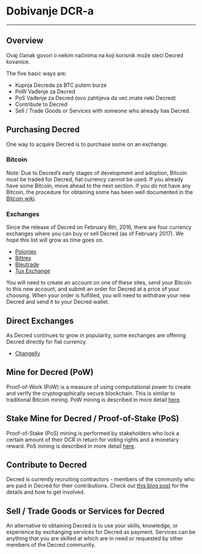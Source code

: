 # <i class="fa fa-exchange"></i> Dobivanje DCR-a

---

## <i class="fa fa-info-circle"></i> Overview

Ovaj članak govori o nekim načinima na koji korisnik može steći Decred kovanice.

The five basic ways are:

* Kupnja Decreda za BTC putem burze
* PoW Vađenje za Decred
* PoS Vađenje za Decred (ovo zahtijeva da već imate neki Decred)
* Contribute to Decred
* Sell / Trade Goods or Services with someone who already has Decred.

## <i class="fa fa-info-circle"></i> Purchasing Decred

One way to acquire Decred is to purchase some on an exchange.

### <i class="fa fa-btc"></i> Bitcoin

Note: Due to Decred’s early stages of development and adoption,
Bitcoin must be traded for Decred, fiat currency cannot be used.  If
you already have some Bitcoin, move ahead to the next section.  If you
do not have any Bitcoin, the procedure for obtaining some has been
well documented in the
[Bitcoin wiki](https://en.bitcoin.it/wiki/Buying_Bitcoins_%28the_newbie_version%29).

### <i class="fa fa-exchange"></i> Exchanges

Since the release of Decred on February 8th, 2016, there are four
currency exchanges where you can buy or sell Decred (as of February 2017).
We hope this list will grow as time goes on.

* [Poloniex](https://poloniex.com/)
* [Bittrex](https://bittrex.com/)
* [Bleutrade](https://bleutrade.com/exchange)
* [Tux Exchange](https://tuxexchange.com)

You will need to create an account on one of these sites, send your
Bitcoin to this new account, and submit an order for Decred at a price
of your choosing.  When your order is fulfilled, you will need to
withdraw your new Decred and send it to your Decred wallet.

## <i class="fa fa-info-circle"></i> Direct Exchanges

As Decred continues to grow in popularity, some exchanges are offering
Decred directly for fiat currency.

* [Changelly](https://changelly.com/)

## <i class="fa fa-info-circle"></i> Mine for Decred (PoW)

Proof-of-Work (PoW) is a measure of using computational power to
create and verify the cryptographically secure blockchain.  This is
similar to traditional Bitcoin mining.  PoW mining is described in
more detail [here](/mining/proof-of-work).

## <i class="fa fa-info-circle"></i> Stake Mine for Decred / Proof-of-Stake (PoS)

Proof-of-Stake (PoS) mining is performed by stakeholders who lock a
certain amount of their DCR in return for voting rights and a monetary
reward. PoS mining is described in more detail
[here](/mining/proof-of-stake).

## <i class="fa fa-info-circle"></i> Contribute to Decred

Decred is currently recruiting contractors - members of the community who are paid in Decred for their contributions. Check out [this blog post](https://blog.decred.org/2017/07/25/Decred-Recruiting/) for the details and how to get involved.


## <i class="fa fa-info-circle"></i> Sell / Trade Goods or Services for Decred

An alternative to obtaining Decred is to use your skills, knowledge,
or experience by exchanging services for Decred as payment.  Services
can be anything that you are skilled at which are in need or
requested by other members of the Decred community.
